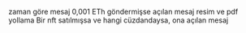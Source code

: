 zaman göre mesaj
0,001 ETh göndermişse açılan mesaj
resim ve pdf yollama
Bir nft satılmışsa ve hangi cüzdandaysa, ona açılan mesaj
